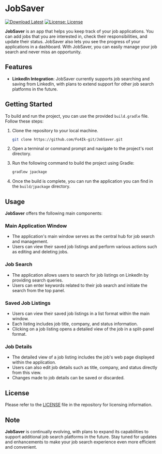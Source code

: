 # JobSaver

[![Download Latest](https://img.shields.io/github/v/release/Fo4Ik-git/JobSaver?label=Download%20Latest&logo=download)](https://github.com/Fo4Ik-git/JobSaver/releases/latest)
[![License: License](https://img.shields.io/badge/License-JobSaver-brightgreen?label=License)](LICENSE)

**JobSaver** is an app that helps you keep track of your job applications. You can add jobs that you are interested in,
check their responsibilities, and update their status. JobSaver also lets you see the progress of your applications in a
dashboard. With JobSaver, you can easily manage your job search and never miss an opportunity.

## Features

- **LinkedIn Integration**: JobSaver currently supports job searching and saving from LinkedIn, with plans to extend
  support for other job search platforms in the future.

## Getting Started

To build and run the project, you can use the provided `build.gradle` file. Follow these steps:

1. Clone the repository to your local machine.

   ```bash
   git clone https://github.com/Fo4Ik-git/JobSaver.git
   ```

2. Open a terminal or command prompt and navigate to the project's root directory.

3. Run the following command to build the project using Gradle:

   ```bash
   gradlew jpackage
   ```

4. Once the build is complete, you can run the application you can find in the `build/jpackage` directory.

## Usage

**JobSaver** offers the following main components:

### Main Application Window

- The application's main window serves as the central hub for job search and management.
- Users can view their saved job listings and perform various actions such as editing and deleting jobs.

### Job Search

- The application allows users to search for job listings on LinkedIn by providing search queries.
- Users can enter keywords related to their job search and initiate the search from the top panel.

### Saved Job Listings

- Users can view their saved job listings in a list format within the main window.
- Each listing includes job title, company, and status information.
- Clicking on a job listing opens a detailed view of the job in a split-panel format.

### Job Details

- The detailed view of a job listing includes the job's web page displayed within the application.
- Users can also edit job details such as title, company, and status directly from this view.
- Changes made to job details can be saved or discarded.

## License

Please refer to the [LICENSE](LICENSE) file in the repository for licensing information.

## Note

**JobSaver** is continually evolving, with plans to expand its capabilities to support additional job search platforms
in the future. Stay tuned for updates and enhancements to make your job search experience even more efficient and
convenient.


